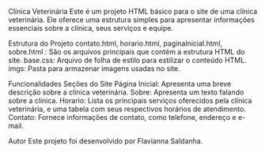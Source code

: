 Clínica Veterinária
Este é um projeto HTML básico para o site de uma clínica veterinária. Ele oferece uma estrutura simples para apresentar informações essenciais sobre a clínica, seus serviços e equipe.

Estrutura do Projeto
contato.html, horario.html, paginaInicial.html, sobre.html : São os arquivos principais que contém a estrutura HTML do site.
base.css: Arquivo de folha de estilo para estilizar o conteúdo HTML.
imgs: Pasta para armazenar imagens usadas no site.

Funcionalidades
Seções do Site
Página Inicial: Apresenta uma breve descrição sobre a clínica veterinária.
Sobre: Apresenta um texto falando sobre a clínica.
Horario: Lista os principais serviços oferecidos pela clínica veterinária, e uma tabela com seus respectivos horários de atendimento.
Contato: Fornece informações de contato, como telefone, endereço e e-mail.

Autor
Este projeto foi desenvolvido por Flavianna Saldanha.
